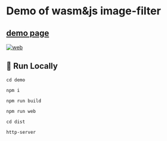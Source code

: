 # Demo of wasm&js image-filter
## [demo page](https://image-filter-wasm-js-demo.vercel.app/) 
[![web](https://github.com/Dramalf/image-filter-wasm-js-demo/assets/43701793/7b0e8805-06a4-4fb4-80a9-95f5ab155fb5)](https://image-filter-wasm-js-demo.vercel.app/)
## 🚀 Run Locally
```
cd demo

npm i

npm run build

npm run web

cd dist

http-server
```
